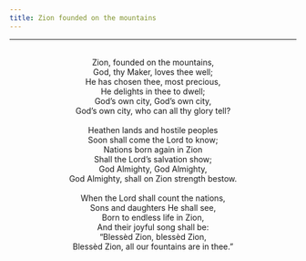 ```yaml
---
title: Zion founded on the mountains
---
```


---
<center>
<br/>
Zion, founded on the mountains,<br/>
God, thy Maker, loves thee well;<br/>
He has chosen thee, most precious,<br/>
He delights in thee to dwell;<br/>
God’s own city, God’s own city,<br/>
God’s own city, who can all thy glory tell?<br/>
<br/>
Heathen lands and hostile peoples<br/>
Soon shall come the Lord to know;<br/>
Nations born again in Zion<br/>
Shall the Lord’s salvation show;<br/>
God Almighty, God Almighty,<br/>
God Almighty, shall on Zion strength bestow.<br/>
<br/>
When the Lord shall count the nations,<br/>
Sons and daughters He shall see,<br/>
Born to endless life in Zion,<br/>
And their joyful song shall be:<br/>
“Blessèd Zion, blessèd Zion,<br/>
Blessèd Zion, all our fountains are in thee.”<br/>

</center>
